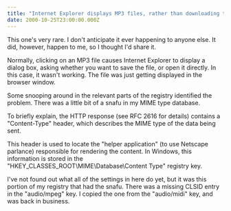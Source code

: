 ```yaml
---
title: "Internet Explorer displays MP3 files, rather than downloading them"
date: 2000-10-25T23:00:00.000Z
---
```

This one's very rare. I don't anticipate it ever happening to anyone else. It did, however, happen to me, so I thought I'd share it.

Normally, clicking on an MP3 file causes Internet Explorer to display a dialog box, asking whether you want to save the file, or open it directly. In this case, it wasn't working. The file was just getting displayed in the browser window.

Some snooping around in the relevant parts of the registry identified the problem. There was a little bit of a snafu in my MIME type database.

To briefly explain, the HTTP response (see RFC 2616 for details) contains a "Content-Type" header, which describes the MIME type of the data being sent.

This header is used to locate the "helper application" (to use Netscape parlance) responsible for rendering the content. In Windows, this information is stored in the "HKEY_CLASSES_ROOT\MIME\Database\Content Type" registry key.

I've not found out what all of the settings in here do yet, but it was this portion of my registry that had the snafu. There was a missing CLSID entry in the "audio/mpeg" key. I copied the one from the "audio/midi" key, and was back in business.
